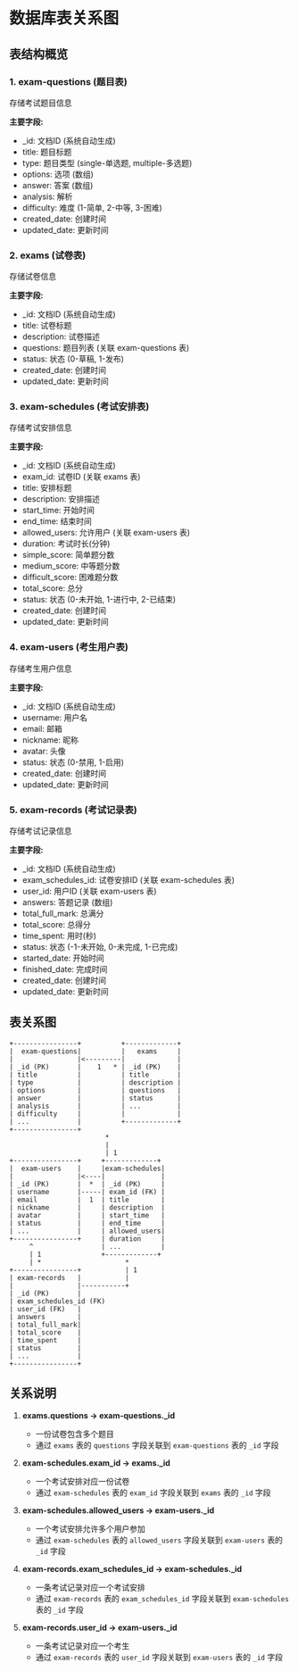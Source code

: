 # 数据库表关系图

## 表结构概览

### 1. exam-questions (题目表)
存储考试题目信息

**主要字段:**
- _id: 文档ID (系统自动生成)
- title: 题目标题
- type: 题目类型 (single-单选题, multiple-多选题)
- options: 选项 (数组)
- answer: 答案 (数组)
- analysis: 解析
- difficulty: 难度 (1-简单, 2-中等, 3-困难)
- created_date: 创建时间
- updated_date: 更新时间

### 2. exams (试卷表)
存储试卷信息

**主要字段:**
- _id: 文档ID (系统自动生成)
- title: 试卷标题
- description: 试卷描述
- questions: 题目列表 (关联 exam-questions 表)
- status: 状态 (0-草稿, 1-发布)
- created_date: 创建时间
- updated_date: 更新时间

### 3. exam-schedules (考试安排表)
存储考试安排信息

**主要字段:**
- _id: 文档ID (系统自动生成)
- exam_id: 试卷ID (关联 exams 表)
- title: 安排标题
- description: 安排描述
- start_time: 开始时间
- end_time: 结束时间
- allowed_users: 允许用户 (关联 exam-users 表)
- duration: 考试时长(分钟)
- simple_score: 简单题分数
- medium_score: 中等题分数
- difficult_score: 困难题分数
- total_score: 总分
- status: 状态 (0-未开始, 1-进行中, 2-已结束)
- created_date: 创建时间
- updated_date: 更新时间

### 4. exam-users (考生用户表)
存储考生用户信息

**主要字段:**
- _id: 文档ID (系统自动生成)
- username: 用户名
- email: 邮箱
- nickname: 昵称
- avatar: 头像
- status: 状态 (0-禁用, 1-启用)
- created_date: 创建时间
- updated_date: 更新时间

### 5. exam-records (考试记录表)
存储考试记录信息

**主要字段:**
- _id: 文档ID (系统自动生成)
- exam_schedules_id: 试卷安排ID (关联 exam-schedules 表)
- user_id: 用户ID (关联 exam-users 表)
- answers: 答题记录 (数组)
- total_full_mark: 总满分
- total_score: 总得分
- time_spent: 用时(秒)
- status: 状态 (-1-未开始, 0-未完成, 1-已完成)
- started_date: 开始时间
- finished_date: 完成时间
- created_date: 创建时间
- updated_date: 更新时间

## 表关系图

```
+----------------+          +-------------+
|  exam-questions|          |   exams     |
|                |<---------|             |
| _id (PK)       |    1   * | _id (PK)    |
| title          |          | title       |
| type           |          | description |
| options        |          | questions   |
| answer         |          | status      |
| analysis       |          | ...         |
| difficulty     |          |             |
| ...            |          +-------------+
+----------------+
                        *
                        |
                        | 1
+----------------+     +-------------+
|  exam-users    |     |exam-schedules|
|                |<----|              |
| _id (PK)       |  *  | _id (PK)     |
| username       |-----| exam_id (FK) |
| email          |  1  | title        |
| nickname       |     | description  |
| avatar         |     | start_time   |
| status         |     | end_time     |
| ...            |     | allowed_users|
+----------------+     | duration     |
     ^                 | ...          |
     | 1               +-------------+
     | *                     *
+----------------+           | 1
| exam-records   |           |
|                |-----------+
| _id (PK)       |
| exam_schedules_id (FK)
| user_id (FK)   |
| answers        |
| total_full_mark|
| total_score    |
| time_spent     |
| status         |
| ...            |
+----------------+
```

## 关系说明

1. **exams.questions → exam-questions._id**
   - 一份试卷包含多个题目
   - 通过 `exams` 表的 `questions` 字段关联到 `exam-questions` 表的 `_id` 字段

2. **exam-schedules.exam_id → exams._id**
   - 一个考试安排对应一份试卷
   - 通过 `exam-schedules` 表的 `exam_id` 字段关联到 `exams` 表的 `_id` 字段

3. **exam-schedules.allowed_users → exam-users._id**
   - 一个考试安排允许多个用户参加
   - 通过 `exam-schedules` 表的 `allowed_users` 字段关联到 `exam-users` 表的 `_id` 字段

4. **exam-records.exam_schedules_id → exam-schedules._id**
   - 一条考试记录对应一个考试安排
   - 通过 `exam-records` 表的 `exam_schedules_id` 字段关联到 `exam-schedules` 表的 `_id` 字段

5. **exam-records.user_id → exam-users._id**
   - 一条考试记录对应一个考生
   - 通过 `exam-records` 表的 `user_id` 字段关联到 `exam-users` 表的 `_id` 字段